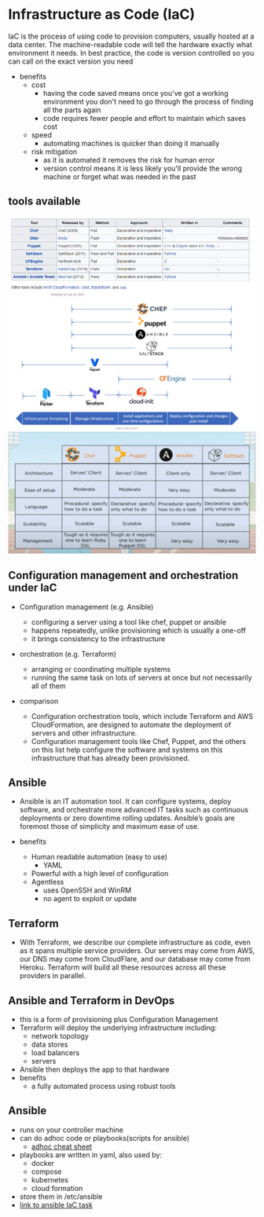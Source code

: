 # Infrastructure as Code (IaC)
IaC is the process of using code to provision computers, usually hosted at a data center. The machine-readable code will tell the hardware exactly what environment it needs. In best practice, the code is version controlled so you can call on the exact version you need

- benefits
    - cost
        - having the code saved means once you've got a working environment you don't need to go through the process of finding all the parts again
        - code requires fewer people and effort to maintain which saves cost
    - speed
        - automating machines is quicker than doing it manually
    - risk mitigation
        - as it is automated it removes the risk for human error
        - version control means it is less likely you'll provide the wrong machine or forget what was needed in the past


## tools available
![IaC tools](/Documentation/resources/IaC/tools.png)  
![IaC tool stages](/Documentation/resources/IaC/tools2.png)  
![IaC tool comparison](/Documentation/resources/IaC/tools3.png)  

## Configuration management and orchestration under IaC

- Configuration management (e.g. Ansible)
    - configuring a server using a tool like chef, puppet or ansible
    - happens repeatedly, unlike provisioning which is usually a one-off
    - it brings consistency to the infrastructure

- orchestration (e.g. Terraform)
    - arranging or coordinating multiple systems
    - running the same task on lots of servers at once but not necessarily all of them

- comparison
    - Configuration orchestration tools, which include Terraform and AWS CloudFormation, are designed to automate the deployment of servers and other infrastructure.
    - Configuration management tools like Chef, Puppet, and the others on this list help configure the software and systems on this infrastructure that has already been provisioned.

## Ansible
- Ansible is an IT automation tool. It can configure systems, deploy software, and orchestrate more advanced IT tasks such as continuous deployments or zero downtime rolling updates. Ansible’s goals are foremost those of simplicity and maximum ease of use.

- benefits
    - Human readable automation (easy to use)
        - YAML
    - Powerful with a high level of configuration
    - Agentless
        - uses OpenSSH and WinRM
        - no agent to exploit or update

## Terraform
- With Terraform, we describe our complete infrastructure as code, even as it spans multiple service providers. Our servers may come from AWS, our DNS may come from CloudFlare, and our database may come from Heroku. Terraform will build all these resources across all these providers in parallel.


## Ansible and Terraform in DevOps
- this is a form of provisioning plus Configuration Management
- Terraform will deploy the underlying infrastructure including:
    - network topology
    - data stores
    - load balancers
    - servers
- Ansible then deploys the app to that hardware 
- benefits
    - a fully automated process using robust tools

## Ansible
- runs on your controller machine
- can do adhoc code or playbooks(scripts for ansible)
    - [adhoc cheat sheet](/Documentation/resources/IaC/Ansible-Cheat_Sheet_Edureka.pdf)
- playbooks are written in yaml, also used by:
    - docker
    - compose
    - kubernetes
    - cloud formation
- store them in /etc/ansible
- [link to ansible IaC task](/Documentation/docs/IaC_task.md)
